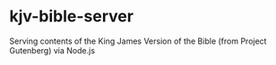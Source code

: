 # kjv-bible-server
Serving contents of the King James Version of the Bible (from Project Gutenberg) via Node.js
